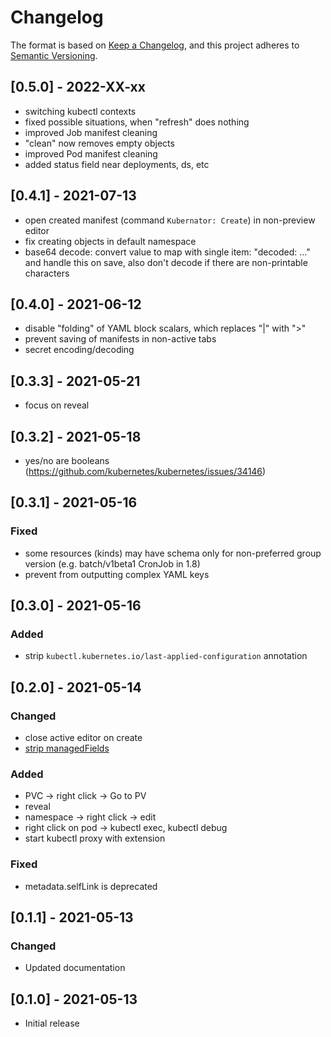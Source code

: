 # Changelog

The format is based on [Keep a Changelog](https://keepachangelog.com/en/1.0.0/),
and this project adheres to [Semantic Versioning](https://semver.org/spec/v2.0.0.html).

## [0.5.0] - 2022-XX-xx
- switching kubectl contexts
- fixed possible situations, when "refresh" does nothing
- improved Job manifest cleaning
- "clean" now removes empty objects
- improved Pod manifest cleaning
- added status field near deployments, ds, etc

## [0.4.1] - 2021-07-13
- open created manifest (command `Kubernator: Create`) in non-preview editor
- fix creating objects in default namespace
- base64 decode: convert value to map with single item: "decoded: ..." and handle this on save, also don't decode if there are non-printable characters

## [0.4.0] - 2021-06-12
- disable "folding" of YAML block scalars, which replaces "|" with ">"
- prevent saving of manifests in non-active tabs
- secret encoding/decoding

## [0.3.3] - 2021-05-21
- focus on reveal

## [0.3.2] - 2021-05-18
- yes/no are booleans (https://github.com/kubernetes/kubernetes/issues/34146)

## [0.3.1] - 2021-05-16
### Fixed
- some resources (kinds) may have schema only for non-preferred group version (e.g. batch/v1beta1 CronJob in 1.8)
- prevent from outputting complex YAML keys

## [0.3.0] - 2021-05-16
### Added
- strip `kubectl.kubernetes.io/last-applied-configuration` annotation

## [0.2.0] - 2021-05-14
### Changed
- close active editor on create
- [strip managedFields](https://github.com/kubernetes/kubernetes/pull/96878)
### Added
- PVC -> right click -> Go to PV
- reveal
- namespace -> right click -> edit
- right click on pod -> kubectl exec, kubectl debug
- start kubectl proxy with extension
### Fixed
- metadata.selfLink is deprecated

## [0.1.1] - 2021-05-13
### Changed
- Updated documentation

## [0.1.0] - 2021-05-13
- Initial release
